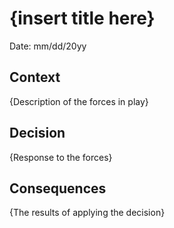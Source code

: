 # {insert title here}

Date: mm/dd/20yy

## Context

{Description of the forces in play}

## Decision

{Response to the forces}

## Consequences

{The results of applying the decision}
